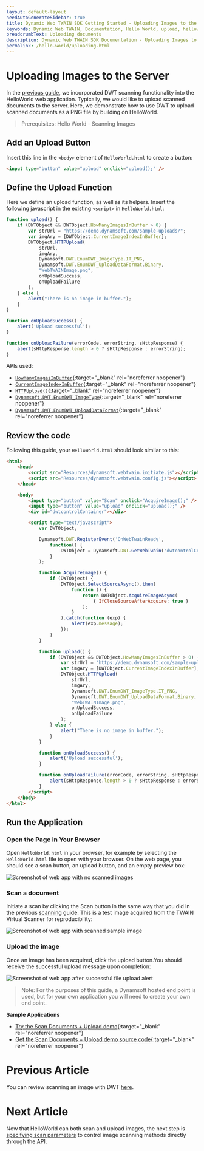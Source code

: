 ```yaml
---
layout: default-layout
needAutoGenerateSidebar: true
title: Dynamic Web TWAIN SDK Getting Started - Uploading Images to the Server
keywords: Dynamic Web TWAIN, Documentation, Hello World, upload, helloworld
breadcrumbText: Uploading documents
description: Dynamic Web TWAIN SDK Documentation - Uploading Images to the Server
permalink: /hello-world/uploading.html
---
```


# Uploading Images to the Server

<!-- <div class='blockquote-note'></div>
> This article is part of our HelloWorld series. If you have not already reviewed HelloWorld, please start [here]({{site.getstarted}}helloworld.html) -->

In the [previous guide]({{site.getstarted}}scanning.html), we incorporated DWT scanning functionality into the HelloWorld web application. Typically, we would like to upload scanned documents to the server. Here, we demonstrate how to use DWT to upload scanned documents as a PNG file by building on HelloWorld.

> Prerequisites: Hello World - Scanning Images

## Add an Upload Button

Insert this line in the `<body>` element of `HelloWorld.html` to create a button:

```html
<input type="button" value="upload" onclick="upload();" />
```

## Define the Upload Function

Here we define an upload function, as well as its helpers. Insert the following javascript in the existing `<script>` in `HelloWorld.html`:

```javascript
function upload() {
    if (DWTObject && DWTObject.HowManyImagesInBuffer > 0) {
        var strUrl = "https://demo.dynamsoft.com/sample-uploads/";
        var imgAry = [DWTObject.CurrentImageIndexInBuffer];
        DWTObject.HTTPUpload(
            strUrl, 
            imgAry, 
            Dynamsoft.DWT.EnumDWT_ImageType.IT_PNG,
            Dynamsoft.DWT.EnumDWT_UploadDataFormat.Binary, 
            "WebTWAINImage.png", 
            onUploadSuccess, 
            onUploadFailure
        );
    } else {
        alert("There is no image in buffer.");
    }
}

function onUploadSuccess() {
    alert('Upload successful');
}

function onUploadFailure(errorCode, errorString, sHttpResponse) {
    alert(sHttpResponse.length > 0 ? sHttpResponse : errorString);
}
```

<!-- To perform the upload, you will use the following APIs and Properties: -->
APIs used:
<!-- - [`Dynamsoft.Lib.detect.ssl`]() -->

- [`HowManyImagesInBuffer`]({{site.info}}api/WebTwain_Buffer.html#howmanyimagesinbuffer){:target="_blank" rel="noreferrer noopener"}
- [`CurrentImageIndexInBuffer`]({{site.info}}api/WebTwain_Buffer.html#currentimageindexinbuffer){:target="_blank" rel="noreferrer noopener"}
- [`HTTPUpload()`]({{site.info}}api/WebTwain_IO.html#httpupload){:target="_blank" rel="noreferrer noopener"}
- [`Dynamsoft.DWT.EnumDWT_ImageType`]({{site.info}}api/Dynamsoft_Enum.html#dynamsoftdwtenumdwt_imagetype){:target="_blank" rel="noreferrer noopener"}
- [`Dynamsoft.DWT.EnumDWT_UploadDataFormat`]({{site.info}}api/Dynamsoft_Enum.html#dynamsoftdwtenumdwt_uploaddataformat){:target="_blank" rel="noreferrer noopener"}


## Review the code

Following this guide, your `HelloWorld.html` should look similar to this:

```html
<html>
    <head>
        <script src="Resources/dynamsoft.webtwain.initiate.js"></script>
        <script src="Resources/dynamsoft.webtwain.config.js"></script>
    </head>

    <body>
        <input type="button" value="Scan" onclick="AcquireImage();" />
        <input type="button" value="upload" onclick="upload();" />
        <div id="dwtcontrolContainer"></div>

        <script type="text/javascript">
            var DWTObject;

            Dynamsoft.DWT.RegisterEvent('OnWebTwainReady',
                function() {
                    DWTObject = Dynamsoft.DWT.GetWebTwain('dwtcontrolContainer');
                }
            );

            function AcquireImage() {
                if (DWTObject) {
                    DWTObject.SelectSourceAsync().then(
                        function () {
                            return DWTObject.AcquireImageAsync(
                                { IfCloseSourceAfterAcquire: true }
                            );
                        }
                    ).catch(function (exp) {
                        alert(exp.message);
                    });
                }
            }

            function upload() {
                if (DWTObject && DWTObject.HowManyImagesInBuffer > 0) {
                    var strUrl = "https://demo.dynamsoft.com/sample-uploads/";
                    var imgAry = [DWTObject.CurrentImageIndexInBuffer];
                    DWTObject.HTTPUpload(
                        strUrl, 
                        imgAry, 
                        Dynamsoft.DWT.EnumDWT_ImageType.IT_PNG,
                        Dynamsoft.DWT.EnumDWT_UploadDataFormat.Binary, 
                        "WebTWAINImage.png", 
                        onUploadSuccess, 
                        onUploadFailure
                    );
                } else {
                    alert("There is no image in buffer.");
                }
            }

            function onUploadSuccess() {
                alert('Upload successful');
            }

            function onUploadFailure(errorCode, errorString, sHttpResponse) {
                alert(sHttpResponse.length > 0 ? sHttpResponse : errorString);
            }
        </script>
    </body>
</html>
```

## Run the Application

### Open the Page in Your Browser

Open `HelloWorld.html` in your browser, for example by selecting the `HelloWorld.html` file to open with your browser. On the web page, you should see  a scan button, an upload button, and an empty preview box:

![Screenshot of web app with no scanned images](../../assets/imgs/HelloWorldUpload0.png)

### Scan a document

Initiate a scan by clicking the Scan button in the same way that you did in the previous [scanning](scanning.md#press-the-scan-button) guide. This is a test image acquired from the TWAIN Virtual Scanner for reproducibility:

![Screenshot of web app with scanned sample image](../../assets/imgs/HelloWorldUpload1.png)

### Upload the image

Once an image has been acquired, click the upload button.You should receive the successful upload message upon completion:

![Screenshot of web app after successful file upload alert](../../assets/imgs/HelloWorldUpload2.png)

>Note: For the purposes of this guide, a Dynamsoft hosted end point is used, but for your own application you will need to create your own end point. 

<!-- Please see [this guide <<link does not work yet as article is not yet written>>]() for creating your own endpoint. -->

**Sample Applications**
- [Try the Scan Documents + Upload demo](https://demo.dynamsoft.com/Samples/dwt/Scan-Documents-and-Upload-Them/DWT_Scan_Upload_Demo.html){:target="_blank" rel="noreferrer noopener"}
- [Get the Scan Documents + Upload demo source code](https://www.dynamsoft.com/web-twain/sample-downloads/?demoSampleId=4){:target="_blank" rel="noreferrer noopener"}

# Previous Article

<!-- If you need a refresher on creating the base project, please review [initalizing the environment]({{site.getstarted}}initialize.html). -->

You can review scanning an image with DWT [here]({{site.getstarted}}scanning.html).

# Next Article

Now that HelloWorld can both scan and upload images, the next step is [specifying scan parameters]({{site.getstarted}}scansettings.html) to control image scanning methods directly through the API.

<!--             // var url = Dynamsoft.Lib.detect.ssl ? "https://" : "http://";
            // url += location.hostname;
            // var path = location.pathname.substring(0, location.pathname.lastIndexOf("/") + 1);
            // url += location.port === "" ? path : ":" + location.port + path;
            // url += "saveUploadedPDF.aspx";

            // var url = (Dynamsoft.Lib.detect.ssl ? "https://" : "http://") + location.hostname + (location.port === "" ? location.pathname.substring(0, location.pathname.lastIndexOf("/") + 1) : ":" + location.port + location.pathname.substring(0, location.pathname.lastIndexOf("/") + 1)) + "saveUploadedPDF.aspx";

            // var url = `${location.protocol}//${location.host}${location.pathname.substring(0, location.pathname.lastIndexOf("/") + 1)}saveUploadedPDF.aspx`;
 -->
